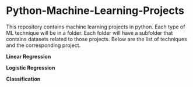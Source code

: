 # Python-Machine-Learning-Projects

This repository contains machine learning projects in python. Each type of ML technique will be in a folder. Each folder will have a subfolder that contains datasets related to those projects. Below are the list of techniques and the corresponding project.


__Linear Regression__


__Logistic Regression__


__Classification__